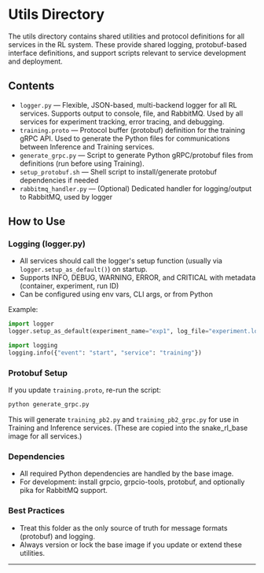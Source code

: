 # Utils Directory

The utils directory contains shared utilities and protocol definitions for all services in the RL system. These provide shared logging, protobuf-based interface definitions, and support scripts relevant to service development and deployment.

## Contents

- `logger.py` — Flexible, JSON-based, multi-backend logger for all RL services. Supports output to console, file, and RabbitMQ. Used by all services for experiment tracking, error tracing, and debugging.
- `training.proto` — Protocol buffer (protobuf) definition for the training gRPC API. Used to generate the Python files for communications between Inference and Training services.
- `generate_grpc.py` — Script to generate Python gRPC/protobuf files from definitions (run before using Training).
- `setup_protobuf.sh` — Shell script to install/generate protobuf dependencies if needed
- `rabbitmq_handler.py` — (Optional) Dedicated handler for logging/output to RabbitMQ, used by logger

## How to Use

### Logging (logger.py)
- All services should call the logger's setup function (usually via `logger.setup_as_default()`) on startup.
- Supports INFO, DEBUG, WARNING, ERROR, and CRITICAL with metadata (container, experiment, run ID)
- Can be configured using env vars, CLI args, or from Python

Example:
```python
import logger
logger.setup_as_default(experiment_name="exp1", log_file="experiment.log")

import logging
logging.info({"event": "start", "service": "training"})
```

### Protobuf Setup
If you update `training.proto`, re-run the script:
```bash
python generate_grpc.py
```
This will generate `training_pb2.py` and `training_pb2_grpc.py` for use in Training and Inference services. (These are copied into the snake_rl_base image for all services.)

### Dependencies
- All required Python dependencies are handled by the base image.
- For development: install grpcio, grpcio-tools, protobuf, and optionally pika for RabbitMQ support.

### Best Practices
- Treat this folder as the only source of truth for message formats (protobuf) and logging.
- Always version or lock the base image if you update or extend these utilities.

---
